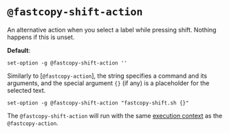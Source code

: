 # `@fastcopy-shift-action`

An alternative action when you select a label while pressing shift.
Nothing happens if this is unset.

**Default**:

    set-option -g @fastcopy-shift-action ''

Similarly to [`@fastcopy-action`], the string specifies a command and its
arguments, and the special argument `{}` (if any) is a placeholder for the
selected text.

    set-option -g @fastcopy-shift-action "fastcopy-shift.sh {}"

The `@fastcopy-shift-action` will run with the same
[execution context](opt-action.md#execution-context)
as the `@fastcopy-action`.
